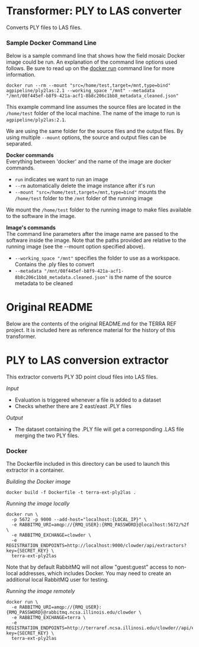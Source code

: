 # Transformer: PLY to LAS converter

Converts PLY files to LAS files.

### Sample Docker Command Line
Below is a sample command line that shows how the field mosaic Docker image could be run.
An explanation of the command line options used follows.
Be sure to read up on the [docker run](https://docs.docker.com/engine/reference/run/) command line for more information.

```docker run --rm --mount "src=/home/test,target=/mnt,type=bind" agpipeline/ply2las:2.1 --working_space "/mnt" --metadata "/mnt/08f445ef-b8f9-421a-acf1-8b8c206c1bb8_metadata_cleaned.json" ```

This example command line assumes the source files are located in the `/home/test` folder of the local machine.
The name of the image to run is `agpipeline/ply2las:2.1`.

We are using the same folder for the source files and the output files.
By using multiple `--mount` options, the source and output files can be separated.

**Docker commands** \
Everything between 'docker' and the name of the image are docker commands.

- `run` indicates we want to run an image
- `--rm` automatically delete the image instance after it's run
- `--mount "src=/home/test,target=/mnt,type=bind"` mounts the `/home/test` folder to the `/mnt` folder of the running image

We mount the `/home/test` folder to the running image to make files available to the software in the image.

**Image's commands** \
The command line parameters after the image name are passed to the software inside the image.
Note that the paths provided are relative to the running image (see the --mount option specified above).

- `--working_space "/mnt"` specifies the folder to use as a workspace. Contains the .ply files to convert
- `--metadata "/mnt/08f445ef-b8f9-421a-acf1-8b8c206c1bb8_metadata.cleaned.json"` is the name of the source metadata to be cleaned

# Original README
Below are the contents of the original README.md for the TERRA REF project.
It is included here as reference material for the history of this transformer.

# PLY to LAS conversion extractor

This extractor converts PLY 3D point cloud files into LAS files.

_Input_

  - Evaluation is triggered whenever a file is added to a dataset
  - Checks whether there are 2 east/east .PLY files
  
_Output_

  - The dataset containing the .PLY file will get a corresponding .LAS file merging the two PLY files.
  
### Docker
The Dockerfile included in this directory can be used to launch this extractor in a container.

_Building the Docker image_
```
docker build -f Dockerfile -t terra-ext-ply2las .
```

_Running the image locally_
```
docker run \
  -p 5672 -p 9000 --add-host="localhost:{LOCAL_IP}" \
  -e RABBITMQ_URI=amqp://{RMQ_USER}:{RMQ_PASSWORD}@localhost:5672/%2f \
  -e RABBITMQ_EXCHANGE=clowder \
  -e REGISTRATION_ENDPOINTS=http://localhost:9000/clowder/api/extractors?key={SECRET_KEY} \
  terra-ext-ply2las
```
Note that by default RabbitMQ will not allow "guest:guest" access to non-local addresses, which includes Docker. You may need to create an additional local RabbitMQ user for testing.

_Running the image remotely_
```
docker run \
  -e RABBITMQ_URI=amqp://{RMQ_USER}:{RMQ_PASSWORD}@rabbitmq.ncsa.illinois.edu/clowder \
  -e RABBITMQ_EXCHANGE=terra \
  -e REGISTRATION_ENDPOINTS=http://terraref.ncsa.illinosi.edu/clowder//api/extractors?key={SECRET_KEY} \
  terra-ext-ply2las
```
